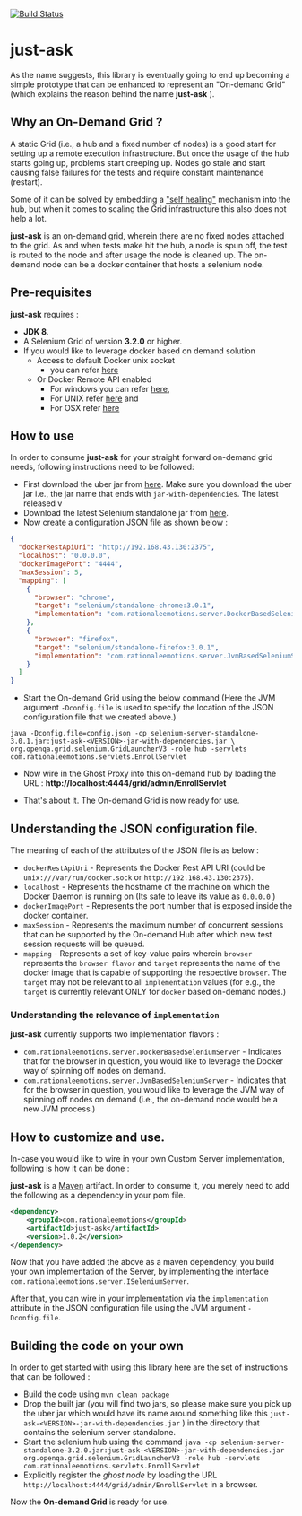 [![Build Status](https://travis-ci.org/philippe-granet/just-ask.svg?branch=master)](https://travis-ci.org/philippe-granet/just-ask/builds)

# just-ask

As the name suggests, this library is eventually going to end up becoming a simple prototype that can be enhanced to 
represent an "On-demand Grid" (which explains the reason behind the name **just-ask** ).
 
## Why an On-Demand Grid ?

A static Grid (i.e., a hub and a fixed number of nodes) is a good start for setting up a remote execution infrastructure. 
But once the usage of the hub starts going up, problems start creeping up. 
Nodes go stale and start causing false failures for the tests and require constant maintenance (restart).  

Some of it can be solved by embedding a ["self healing"](https://rationaleemotions.wordpress.com/2013/01/28/building-a-self-maintaining-grid-environment/) mechanism into the hub, 
but when it comes to scaling the Grid infrastructure this also does not help a lot.

**just-ask** is an on-demand grid,  wherein there are no fixed nodes attached to the grid. 
As and when tests make hit the hub, a node is spun off, the test is routed to the node and after usage the node is 
cleaned up. The on-demand node can be a docker container that hosts a selenium node.

 ## Pre-requisites
 
 **just-ask** requires : 
 * **JDK 8**.
 * A Selenium Grid of version **3.2.0** or higher.
 * If you would like to leverage docker based on demand solution
   * Access to default Docker unix socket
     * you can refer [here](https://docs.docker.com/engine/reference/commandline/dockerd/#daemon-socket-option)
   * Or Docker Remote API enabled
     * For windows you can refer [here](http://scriptcrunch.com/enable-docker-remote-api/), 
     * For UNIX refer [here](https://docs.docker.com/engine/admin/) and 
     * For OSX refer [here](https://forums.docker.com/t/remote-api-with-docker-for-mac-beta/15639/2)


## How to use

In order to consume **just-ask** for your straight forward on-demand grid needs, following instructions need to be 
followed:
* First download the uber jar from [here](http://repo1.maven.org/maven2/com/rationaleemotions/just-ask/1.0.2/). Make sure 
you download the uber jar i.e., the jar name that ends with `jar-with-dependencies`. The latest released v
* Download the latest Selenium standalone jar from [here](http://www.seleniumhq.org/download/).
* Now create a configuration JSON file as shown below :

```json
{
  "dockerRestApiUri": "http://192.168.43.130:2375",
  "localhost": "0.0.0.0",
  "dockerImagePort": "4444",
  "maxSession": 5,
  "mapping": [
    {
      "browser": "chrome",
      "target": "selenium/standalone-chrome:3.0.1",
      "implementation": "com.rationaleemotions.server.DockerBasedSeleniumServer"
    },
    {
      "browser": "firefox",
      "target": "selenium/standalone-firefox:3.0.1",
      "implementation": "com.rationaleemotions.server.JvmBasedSeleniumServer"
    }
  ]
}
```
* Start the On-demand Grid using the below command (Here the JVM argument `-Dconfig.file` is used to specify the 
location of the JSON configuration file that we created above.)

```
java -Dconfig.file=config.json -cp selenium-server-standalone-3.0.1.jar:just-ask-<VERSION>-jar-with-dependencies.jar \
org.openqa.grid.selenium.GridLauncherV3 -role hub -servlets com.rationaleemotions.servlets.EnrollServlet
```

* Now wire in the Ghost Proxy into this on-demand hub by loading the URL : 
**http://localhost:4444/grid/admin/EnrollServlet**

* That's about it. The On-demand Grid is now ready for use.

## Understanding the JSON configuration file.
The meaning of each of the attributes of the JSON file is as below :

* `dockerRestApiUri` - Represents the Docker Rest API URI (could be `unix:///var/run/docker.sock` or `http://192.168.43.130:2375`).
* `localhost` - Represents the hostname of the machine on which the Docker Daemon is running on (Its safe to leave 
its value as `0.0.0.0` )
* `dockerImagePort` - Represents the port number that is exposed inside the docker container.
* `maxSession` - Represents the maximum number of concurrent sessions that can be supported by the On-demand Hub 
after which new test session requests will be queued.
* `mapping` - Represents a set of key-value pairs wherein `browser` represents the `browser flavor` and `target` 
represents the name of the docker image that is capable of supporting the respective `browser`. The `target` may not 
be relevant to all `implementation` values (for e.g., the `target` is currently relevant ONLY for `docker` based 
on-demand nodes.)

### Understanding the relevance of `implementation`
**just-ask** currently supports two implementation flavors :

* `com.rationaleemotions.server.DockerBasedSeleniumServer` - Indicates that for the browser in question, you would like
 to leverage the Docker way of spinning off nodes on demand.
*  `com.rationaleemotions.server.JvmBasedSeleniumServer` - Indicates that for the browser in question, you would like
 to leverage the JVM way of spinning off nodes on demand (i.e., the on-demand node would be a new JVM process.)

## How to customize and use.

In-case you would like to wire in your own Custom Server implementation, following is how it can be done :

**just-ask** is a [Maven](https://maven.apache.org/guides/getting-started/) artifact. In order to 
consume it, you merely need to add the following as a dependency in your pom file.

```xml
<dependency>
    <groupId>com.rationaleemotions</groupId>
    <artifactId>just-ask</artifactId>
    <version>1.0.2</version>
</dependency>
```

Now that you have added the above as a maven dependency, you build your own implementation of the Server, by 
implementing the interface `com.rationaleemotions.server.ISeleniumServer`.

After that, you can wire in your implementation via the `implementation` attribute in the JSON configuration file 
using the JVM argument `-Dconfig.file`.

## Building the code on your own

In order to get started with using this library here are the set of instructions that can be followed :
 
 * Build the code using `mvn clean package`
 * Drop the built jar (you will find two jars, so please make sure you pick up the uber jar which would have its name
  around something like this `just-ask-<VERSION>-jar-with-dependencies.jar` ) in the directory that contains the 
  selenium server standalone.
 * Start the selenium hub using the command `java -cp selenium-server-standalone-3.2.0.jar:just-ask-<VERSION>-jar-with-dependencies.jar org.openqa.grid.selenium.GridLauncherV3 -role hub -servlets com.rationaleemotions.servlets.EnrollServlet`
 * Explicitly register the *ghost node* by loading the URL `http://localhost:4444/grid/admin/EnrollServlet` in a browser.
 
 Now the **On-demand Grid** is ready for use.
